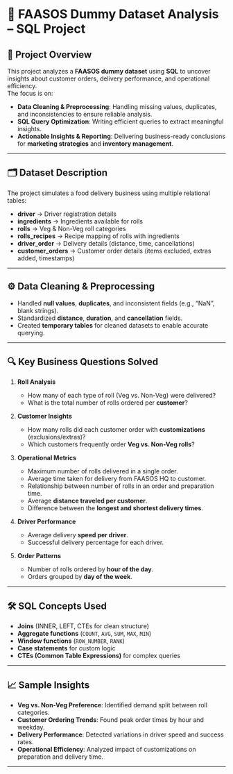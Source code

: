 # 🍴 FAASOS Dummy Dataset Analysis – SQL Project

## 📌 Project Overview
This project analyzes a **FAASOS dummy dataset** using **SQL** to uncover insights about customer orders, delivery performance, and operational efficiency.  
The focus is on:
- **Data Cleaning & Preprocessing**: Handling missing values, duplicates, and inconsistencies to ensure reliable analysis.  
- **SQL Query Optimization**: Writing efficient queries to extract meaningful insights.  
- **Actionable Insights & Reporting**: Delivering business-ready conclusions for **marketing strategies** and **inventory management**.

---

## 🗂 Dataset Description
The project simulates a food delivery business using multiple relational tables:

- **driver** → Driver registration details  
- **ingredients** → Ingredients available for rolls  
- **rolls** → Veg & Non-Veg roll categories  
- **rolls_recipes** → Recipe mapping of rolls with ingredients  
- **driver_order** → Delivery details (distance, time, cancellations)  
- **customer_orders** → Customer order details (items excluded, extras added, timestamps)

---

## ⚙️ Data Cleaning & Preprocessing
- Handled **null values**, **duplicates**, and inconsistent fields (e.g., “NaN”, blank strings).  
- Standardized **distance**, **duration**, and **cancellation** fields.  
- Created **temporary tables** for cleaned datasets to enable accurate querying.  

---

## 🔍 Key Business Questions Solved
1. **Roll Analysis**
   - How many of each type of roll (Veg vs. Non-Veg) were delivered?  
   - What is the total number of rolls ordered per **customer**?  

2. **Customer Insights**
   - How many rolls did each customer order with **customizations** (exclusions/extras)?  
   - Which customers frequently order **Veg vs. Non-Veg rolls**?  

3. **Operational Metrics**
   - Maximum number of rolls delivered in a single order.  
   - Average time taken for delivery from FAASOS HQ to customer.  
   - Relationship between number of rolls in an order and preparation time.  
   - Average **distance traveled per customer**.  
   - Difference between the **longest and shortest delivery times**.  

4. **Driver Performance**
   - Average delivery **speed per driver**.  
   - Successful delivery percentage for each driver.  

5. **Order Patterns**
   - Number of rolls ordered by **hour of the day**.  
   - Orders grouped by **day of the week**.  

---

## 🛠 SQL Concepts Used
- **Joins** (INNER, LEFT, CTEs for clean structure)  
- **Aggregate functions** (`COUNT`, `AVG`, `SUM`, `MAX`, `MIN`)  
- **Window functions** (`ROW_NUMBER`, `RANK`)  
- **Case statements** for custom logic  
- **CTEs (Common Table Expressions)** for complex queries  

---

## 📈 Sample Insights
- **Veg vs. Non-Veg Preference**: Identified demand split between roll categories.  
- **Customer Ordering Trends**: Found peak order times by hour and weekday.  
- **Delivery Performance**: Detected variations in driver speed and success rates.  
- **Operational Efficiency**: Analyzed impact of customizations on preparation and delivery time.  

---


